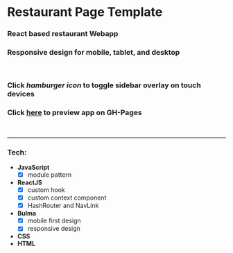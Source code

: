 # **Restaurant Page Template**  

### React based restaurant Webapp

### Responsive design for mobile, tablet, and desktop
<br>

### Click *hamburger icon* to toggle sidebar overlay on touch devices  

### Click [here](https://anon-legion.github.io/restaurant-template/) to preview app on GH-Pages
<br>

---

### **Tech**:

* **JavaScript**
  - [x] module pattern
* **ReactJS**
  - [x] custom hook
  - [x] custom context component
  - [x] HashRouter and NavLink
* **Bulma**
  - [x] mobile first design
  - [x] responsive design
* **CSS**
* **HTML**